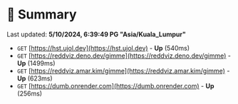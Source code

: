 # 📖 Summary
Last updated: **5/10/2024, 6:39:49 PG "Asia/Kuala_Lumpur"**

- `GET` [https://hst.ujol.dev](https://hst.ujol.dev) - **Up** (540ms)
- `GET` [https://reddviz.deno.dev/gimme](https://reddviz.deno.dev/gimme) - **Up** (1499ms)
- `GET` [https://reddviz.amar.kim/gimme](https://reddviz.amar.kim/gimme) - **Up** (623ms)
- `GET` [https://dumb.onrender.com](https://dumb.onrender.com) - **Up** (256ms)

